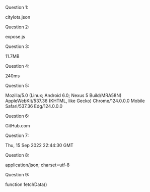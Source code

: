 Question 1: 

citylots.json

Question 2:

expose.js

Question 3: 

11.7MB

Question 4: 

240ms

Question 5: 

Mozilla/5.0 (Linux; Android 6.0; Nexus 5 Build/MRA58N) AppleWebKit/537.36 (KHTML, like Gecko) Chrome/124.0.0.0 Mobile Safari/537.36 Edg/124.0.0.0

Question 6:

GitHub.com

Question 7: 

Thu, 15 Sep 2022 22:44:30 GMT

Question 8:

application/json; charset=utf-8

Question 9: 

function fetchData()